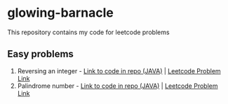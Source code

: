 # glowing-barnacle
This repository contains my code for leetcode problems

## Easy problems
1. Reversing an integer - [Link to code in repo (JAVA)](https://github.com/DhruvParthasarathy/glowing-barnacle/blob/main/Solutions/src/easyProblems/ReverseNumber.java) |  [Leetcode Problem Link](https://leetcode.com/problems/reverse-integer/)
2. Palindrome number - [Link to code in repo (JAVA)](https://github.com/DhruvParthasarathy/glowing-barnacle/blob/main/Solutions/src/easyProblems/PalindromeNumber.java) |  [Leetcode Problem Link](https://leetcode.com/problems/palindrome-number/)
